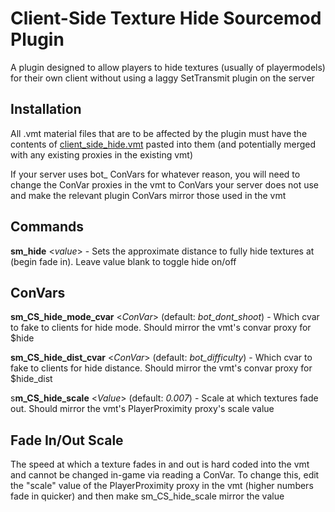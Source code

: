 # Client-Side Texture Hide Sourcemod Plugin
A plugin designed to allow players to hide textures (usually of playermodels) for their own client without using a laggy SetTransmit plugin on the server

## Installation
All .vmt material files that are to be affected by the plugin must have the contents of [client_side_hide.vmt](https://github.com/Frozen-H2O/SM-Client-Side-Hide/blob/master/materials/client_side_hide.vmt) pasted into them (and potentially merged with any existing proxies in the existing vmt)

If your server uses bot_ ConVars for whatever reason, you will need to change the ConVar proxies in the vmt to ConVars your server does not use and make the relevant plugin ConVars mirror those used in the vmt

## Commands
**sm_hide** \<*value*\> - Sets the approximate distance to fully hide textures at (begin fade in). Leave value blank to toggle hide on/off

## ConVars
**sm_CS_hide_mode_cvar** \<*ConVar*\> (default: *bot_dont_shoot*) - Which cvar to fake to clients for hide mode. Should mirror the vmt's convar proxy for $hide

**sm_CS_hide_dist_cvar** \<*ConVar*\> (default: *bot_difficulty*)  - Which cvar to fake to clients for hide distance. Should mirror the vmt's convar proxy for $hide_dist

s**m_CS_hide_scale** \<*Value*\> (default: *0.007*) - Scale at which textures fade out. Should mirror the vmt's PlayerProximity proxy's scale value

## Fade In/Out Scale
The speed at which a texture fades in and out is hard coded into the vmt and cannot be changed in-game via reading a ConVar. To change this, edit the "scale" value of the PlayerProximity proxy in the vmt (higher numbers fade in quicker) and then make sm_CS_hide_scale mirror the value